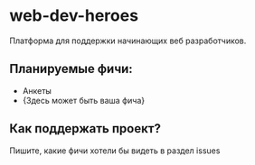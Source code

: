 # web-dev-heroes
Платформа для поддержки начинающих веб разработчиков.

## Планируемые фичи:
- Анкеты
- {Здесь может быть ваша фича}

## Как поддержать проект?
Пишите, какие фичи хотели бы видеть в раздел issues
